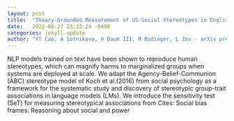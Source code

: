 ```yaml
---
layout: post
title:  "Theory-Grounded Measurement of US Social Stereotypes in English Language Models"
date:   2022-06-27 23:23:24 -0400
categories: jekyll update
author: "YT Cao, A Sotnikova, H Daum III, R Rudinger, L Zou - arXiv preprint arXiv , 2022"
---
```

NLP models trained on text have been shown to reproduce human stereotypes, which can magnify harms to marginalized groups when systems are deployed at scale. We adapt the Agency-Belief-Communion (ABC) stereotype model of Koch et al.(2016) from social psychology as a framework for the systematic study and discovery of stereotypic group-trait associations in language models (LMs). We introduce the sensitivity test (SeT) for measuring stereotypical associations from  Cites: Social bias frames: Reasoning about social and power